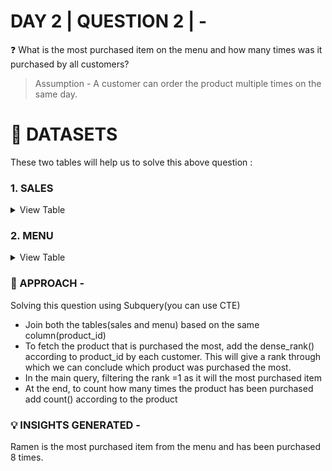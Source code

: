 #  DAY 2 | QUESTION 2 | -
❓ What is the most purchased item on the menu and how many times was it purchased by all customers?
> Assumption - A customer can order the product multiple times on the same day.

 # **:file_folder: DATASETS**
 These two tables will help us to solve this above question :
   ### **1. SALES**

 <details><summary>
 View Table
 </summary>
The sales table captures all customer_id level purchases with an corresponding order_date and product_id information for when and what menu items were ordered.

 | customer_id  | order_date | product_id |
 | -----------  | ---------- | ---------- |
 | A	          | 2021-01-01 | 1 |
 | A	          | 2021-01-01 | 2 |
 | A	          | 2021-01-07 | 2 |
 | A	          | 2021-01-10 | 3 |
 | A	          | 2021-01-11 | 3 |
 | A	          | 2021-01-11 | 3 |
 | B	          | 2021-01-01 | 2 |
 | B	          | 2021-01-02 | 2 |
 | B	          | 2021-01-04 | 1 |
 | B          	| 2021-01-11 | 1 |
 | B	          | 2021-01-16 | 3 |
 | B	          | 2021-02-01 | 3 |
 | C	          | 2021-01-01 | 3 |
 | C	          | 2021-01-01 | 3 |
 | C          	| 2021-01-07 | 3 |

 </details>
 
 ### **2. MENU**

 <details><summary>
 View Table
 </summary>
 The final members table captures the product i.e., dises information like product_id, dishes name, their price
 
 | product_id  | product_name | price |
 | ----------  | ------------ | ----- |
 | 1	        | sushi | 10|
 | 2	        | curry | 15 |
 | 3	        | ramen | 12 |

 </details>

### 🎯 APPROACH -
Solving this question using Subquery(you can use CTE)
- Join both the tables(sales and menu) based on the same column(product_id)
- To fetch the product that is purchased the most, add the dense_rank() according to product_id by each customer.
This will give a rank through which we can conclude which product was purchased the most.
- In the main query, filtering the rank =1 as it will the most purchased item
- At the end, to count how many times the product has been purchased add count() according to the product

### 💡 INSIGHTS GENERATED -
Ramen is the most purchased item from the menu and has been purchased 8 times.
 
